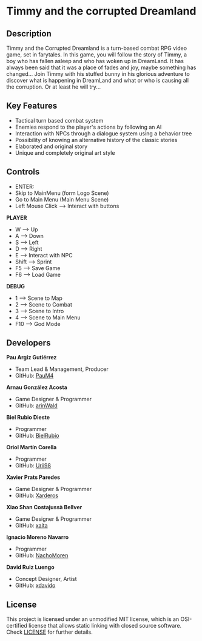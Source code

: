 # Timmy and the corrupted Dreamland

## Description

Timmy and the Corrupted Dreamland is a turn-based combat RPG video game, set in farytales. In this game, you will follow the story of Timmy, a boy who has fallen asleep and who has woken up in DreamLand. It has always been said that it was a place of fades and joy, maybe something has changed... Join Timmy with his stuffed bunny in his glorious adventure to discover what is happening in DreamLand and what or who is causing all the corruption. Or at least he will try...

## Key Features

  - Tactical turn based combat system
  - Enemies respond to the player's actions by following an AI
  - Interaction with NPCs through a dialogue system using a behavior tree
  - Possibility of knowing an alternative history of the classic stories
  - Elaborated and original story
  - Unique and completely original art style
 
## Controls

 - ENTER:
  - Skip to MainMenu (form Logo Scene)
  - Go to Main Menu (Main Menu Scene)
 - Left Mouse Click --> Interact with buttons
 
**PLAYER**
 - W --> Up
 - A --> Down
 - S --> Left
 - D --> Right
 - E --> Interact with NPC
 - Shift --> Sprint
 - F5 --> Save Game
 - F6 --> Load Game
 
**DEBUG**
 - 1 --> Scene to Map
 - 2 --> Scene to Combat
 - 3 --> Scene to Intro
 - 4 --> Scene to Main Menu
 - F10 --> God Mode

## Developers

 **Pau Argiz Gutiérrez**
* Team Lead & Management, Producer
* GitHub: [PauM4](https://github.com/PauM4)

**Arnau González Acosta**
* Game Designer & Programmer
* GitHub: [arinWald](https://github.com/arinWald)

**Biel Rubio Dieste**
* Programmer
* GitHub: [BielRubio](https://github.com/BielRubio)

**Oriol Martín Corella**
* Programmer
* GitHub: [Urii98](https://github.com/Urii98)

**Xavier Prats Paredes**
* Game Designer & Programmer
* GitHub: [Xarderos](https://github.com/Xarderos)

**Xiao Shan Costajussà Bellver**
* Game Designer & Programmer
* GitHub: [xaita](https://github.com/xaita)

**Ignacio Moreno Navarro**
* Programmer
* GitHub: [NachoMoren](https://github.com/NachoMoren)

**David Ruiz Luengo**
* Concept Designer, Artist
* GitHub: [xdavido](https://github.com/xdavido)

## License

This project is licensed under an unmodified MIT license, which is an OSI-certified license that allows static linking with closed source software. Check [LICENSE](LICENSE) for further details.
